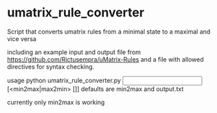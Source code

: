 # umatrix_rule_converter
Script that converts umatrix rules from a minimal state to a maximal and vice versa

including an example input and output file from https://github.com/Rictusempra/uMatrix-Rules and a file with allowed directives for syntax checking.

usage python umatrix_rule_converter.py <input rules file> [<min2max|max2min> \[<output filename>]]
defaults are min2max and output.txt
  
currently only min2max is working
